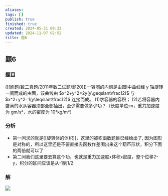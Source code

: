 ```yaml
---
aliases: 
tags: []
publish: true
finished: true
created: 2024-05-31 09:33
updated: 2024-11-07 02:52
title: 题6
---
```

## 题6
### 题目
([[刷题/数二真题/2011年数二试题/题20]])一容圈的内侧是由图I中曲线经 y 轴旋转一间而成的由面，该曲线由 $x^2+y^2=2y(y\geqslant\frac12)$ 与 $x^2+y^2=1(y\leqslant\frac12)$ 连接而成。
(1)求容器的容积；
(2)若将容器内盛满的水从容器顶部全部抽出，至少需要做多少功？（长度单位:m，重力加速度为 gm/s²，水的密度为 10³kg/m³）
### 分析
- 第一问求的就是[[旋转体的体积]]，这里的被积函数题目已经给出了, 因为图形是对称的，所以这里还是不要直接去函数作差围出来这个葫芦形状，积分下面的两倍就可以了
- 第二问我们这里要去算这个功，也就是重力加速度x体积x密度，整个位移2-y，积分的区间应该是从-1到1/2
### 解
![](https://img.hwenyi.tech/202403202119166.webp)
